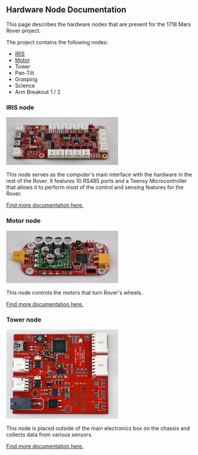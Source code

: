 ## Hardware Node Documentation

This page describes the hardware nodes that are present for the 1718 Mars Rover project.

The project contains the following nodes:

- [IRIS](#iris-node)
- [Motor](#motor-node)
- Tower
- Pan-Tilt
- Grasping
- Science
- Arm Breakout 1 / 2

### IRIS node

<img src="files/iris.jpg" width="300">

This node serves as the computer's main interface with the hardware in the rest of the Rover. It features 10 RS485 ports and a Teensy Microcontroller that allows it to perform most of the control and sensing features for the Rover.

[Find more documentation here.](iris.md)

### Motor node

<img src="files/motor.jpg" width="300">

This node controls the motors that turn Rover's wheels.

[Find more documentation here.](motor.md)

### Tower node

<img src="files/tower.jpg" width="300">

This node is placed outside of the main electronics box on the chassis and collects data from various sensors.

[Find more documentation here.](tower.md)
